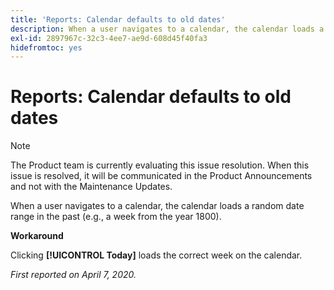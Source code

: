 ```yaml
---
title: 'Reports: Calendar defaults to old dates'
description: When a user navigates to a calendar, the calendar loads a random date range in the past (e.g., a week from the year 1800).
exl-id: 2897967c-32c3-4ee7-ae9d-608d45f40fa3
hidefromtoc: yes
---
```

# Reports: Calendar defaults to old dates

>[!NOTE]
>
>The Product team is currently evaluating this issue resolution. When this issue is resolved, it will be communicated in the Product Announcements and not with the Maintenance Updates.

When a user navigates to a calendar, the calendar loads a random date range in the past (e.g., a week from the year 1800).

**Workaround**

Clicking **[!UICONTROL Today]** loads the correct week on the calendar.


_First reported on April 7, 2020._
